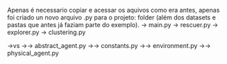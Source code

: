 Apenas é necessario copiar e acessar os aquivos como era antes, apenas foi criado un novo arquivo .py para o projeto:
folder
(além dos datasets e pastas que antes já faziam parte do exemplo).
-> main.py
-> rescuer.py
-> explorer.py
-> clustering.py

->vs
->-> abstract_agent.py
->-> constants.py
->-> environment.py
->-> physical_agent.py
